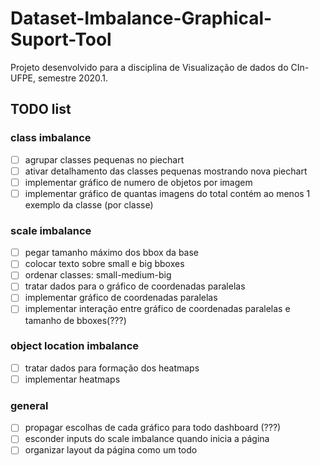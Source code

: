 # Dataset-Imbalance-Graphical-Suport-Tool
Projeto desenvolvido para a disciplina de Visualização de dados do CIn-UFPE, semestre 2020.1.

## TODO list
### class imbalance
- [ ] agrupar classes pequenas no piechart
- [ ] ativar detalhamento das classes pequenas mostrando nova piechart
- [ ] implementar gráfico de numero de objetos por imagem
- [ ] implementar gráfico de quantas imagens do total contém ao menos 1 exemplo da classe (por classe)
### scale imbalance
- [ ] pegar tamanho máximo dos bbox da base
- [ ] colocar texto sobre small e big bboxes
- [ ] ordenar classes: small-medium-big
- [ ] tratar dados para o gráfico de coordenadas paralelas
- [ ] implementar gráfico de coordenadas paralelas
- [ ] implementar interação entre gráfico de coordenadas paralelas e tamanho de bboxes(???)
### object location imbalance
- [ ] tratar dados para formação dos heatmaps
- [ ] implementar heatmaps
### general
- [ ] propagar escolhas de cada gráfico para todo dashboard (???)
- [ ] esconder inputs do scale imbalance quando inicia a página
- [ ] organizar layout da página como um todo